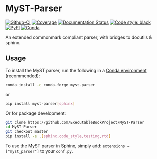 # MyST-Parser

[![Github-CI][github-ci]][github-link]
[![Coverage][coveralls-badge]][coveralls-link]
[![Documentation Status][rtd-badge]][rtd-link]
[![Code style: black][black-badge]][black-link]
[![PyPI][pypi-badge]][pypi-link]
[![Conda][conda-badge]][conda-link]

An extended commonmark compliant parser, with bridges to docutils & sphinx.

## Usage

To install the MyST parser, run the following in a
[Conda environment](https://docs.conda.io) (recommended):

```bash
conda install -c conda-forge myst-parser
```

or

```bash
pip install myst-parser[sphinx]
```

Or for package development:

```bash
git clone https://github.com/ExecutableBookProject/MyST-Parser
cd MyST-Parser
git checkout master
pip install -e .[sphinx,code_style,testing,rtd]
```

To use the MyST parser in Sphinx, simply add: `extensions = ["myst_parser"]` to your `conf.py`.

[github-ci]: https://github.com/ExecutableBookProject/MyST-Parser/workflows/Python%20package/badge.svg?branch=master
[github-link]: https://github.com/ExecutableBookProject/MyST-Parser
[coveralls-badge]: https://coveralls.io/repos/github/ExecutableBookProject/MyST-Parser/badge.svg?branch=master
[coveralls-link]: https://coveralls.io/github/ExecutableBookProject/MyST-Parser?branch=master
[rtd-badge]: https://readthedocs.org/projects/myst-parser/badge/?version=latest
[rtd-link]: https://myst-parser.readthedocs.io/en/latest/?badge=latest
[black-badge]: https://img.shields.io/badge/code%20style-black-000000.svg
[pypi-badge]: https://img.shields.io/pypi/v/myst-parser.svg
[pypi-link]: https://pypi.org/project/myst-parser
[conda-badge]: https://anaconda.org/conda-forge/myst-parser/badges/version.svg
[conda-link]: https://anaconda.org/conda-forge/myst-parser
[black-link]: https://github.com/ambv/black
